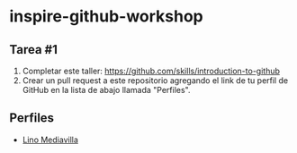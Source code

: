 # inspire-github-workshop

## Tarea #1
1. Completar este taller: https://github.com/skills/introduction-to-github
2. Crear un pull request a este repositorio agregando el link de tu perfil de GitHub en la lista de abajo llamada "Perfiles".

## Perfiles
- [Lino Mediavilla](https://github.com/linomp)



